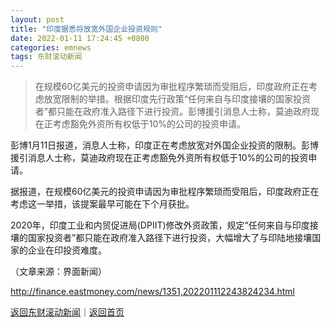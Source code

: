 ```yaml
---
layout: post
title: "印度据悉将放宽外国企业投资规则"
date: 2022-01-11 17:24:45 +0800
categories: emnews
tags: 东财滚动新闻
---
```

> 在规模60亿美元的投资申请因为审批程序繁琐而受阻后，印度政府正在考虑放宽限制的举措。根据印度先行政策“任何来自与印度接壤的国家投资者”都只能在政府准入路径下进行投资。彭博援引消息人士称，莫迪政府现在正考虑豁免外资所有权低于10%的公司的投资申请。

<p>彭博1月11日报道，消息人士称，印度正在考虑放宽对外国企业投资的限制。彭博援引消息人士称，莫迪政府现在正考虑豁免外资所有权低于10%的公司的投资申请。</p>
 <p>据报道，在规模60亿美元的投资申请因为审批程序繁琐而受阻后，印度政府正在考虑这一举措，该提案最早可能在下个月获批。</p>
 <p>2020年，印度工业和内贸促进局(DPIIT)修改外资政策，规定“任何来自与印度接壤的国家投资者”都只能在政府准入路径下进行投资，大幅增大了与印陆地接壤国家的企业在印投资难度。</p><p class="em_media">（文章来源：界面新闻）</p>

<http://finance.eastmoney.com/news/1351,202201112243824234.html>

[返回东财滚动新闻](//finews.withounder.com/emnews/)｜[返回首页](//finews.withounder.com/)